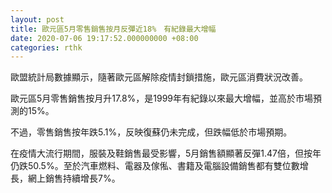 ```yaml
---
layout: post
title: 歐元區5月零售銷售按月反彈近18%　有紀錄最大增幅
date: 2020-07-06 19:17:52.000000000 +08:00
categories: rthk
---
```


歐盟統計局數據顯示，隨著歐元區解除疫情封鎖措施，歐元區消費狀況改善。

歐元區5月零售銷售按月升17.8%，是1999年有紀錄以來最大增幅，並高於市場預測的15%。

不過，零售銷售按年跌5.1%，反映復蘇仍未完成，但跌幅低於市場預期。

在疫情大流行期間，服裝及鞋銷售最受影響，5月銷售額顯著反彈1.47倍，但按年仍跌50.5%。至於汽車燃料、電器及傢俬、書籍及電腦設備銷售都有雙位數增長，網上銷售持續增長7%。
